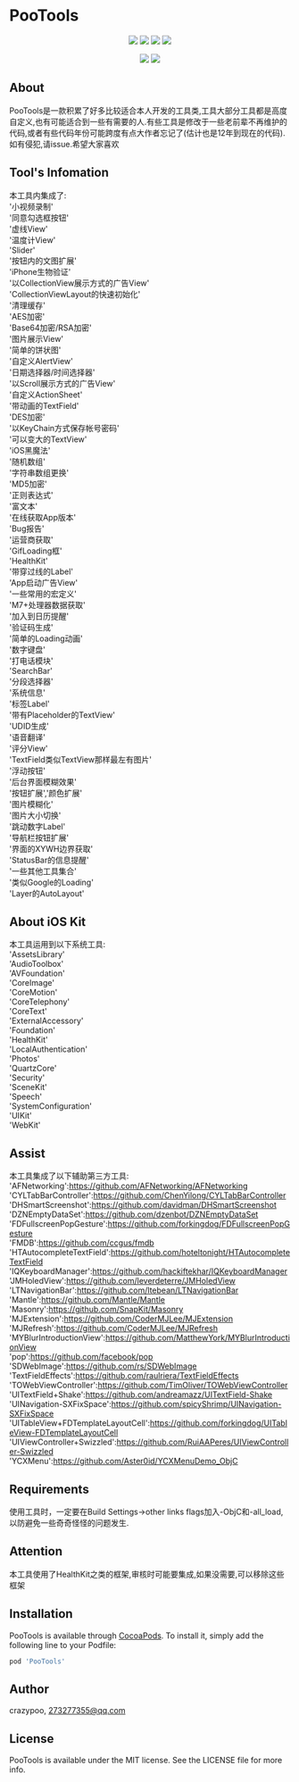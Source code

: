 # PooTools

<p align="center">
<a href=""><img src="https://img.shields.io/cocoapods/v/PooTools.svg"></a>
<a href=""><img src="https://img.shields.io/cocoapods/p/PooTools.svg"></a>
<a href=""><img src="https://img.shields.io/badge/platform-iOS%208.0%2B-ff69b5152950834.svg"></a>
<a href="https://github.com/ChenYilong/CYLTabBarController/blob/master/LICENSE"><img src="https://img.shields.io/github/license/mashape/apistatus.svg"></a>
</p>
<p align="center">
<a href="https://twitter.com/crazypeepoo"><img src="https://img.shields.io/twitter/url/http/shields.io.svg?style=social&maxAge=2592000"></a>
<a href="http://weibo.com/273277355"><img src="http://i67.tinypic.com/wbulbr.jpg"></a>
</p>

## About

PooTools是一款积累了好多比较适合本人开发的工具类,工具大部分工具都是高度自定义,也有可能适合到一些有需要的人.有些工具是修改于一些老前辈不再维护的代码,或者有些代码年份可能跨度有点大作者忘记了(估计也是12年到现在的代码).如有侵犯,请issue.希望大家喜欢

## Tool's Infomation

本工具内集成了:</br>
'小视频录制'</br>
'同意勾选框按钮'</br>
'虚线View'</br>
'温度计View'</br>
'Slider'</br>
'按钮内的文图扩展'</br>
'iPhone生物验证'</br>
'以CollectionView展示方式的广告View'</br>
'CollectionViewLayout的快速初始化'</br>
'清理缓存'</br>
'AES加密'</br>
'Base64加密/RSA加密'</br>
'图片展示View'</br>
'简单的饼状图'</br>
'自定义AlertView'</br>
'日期选择器/时间选择器'</br>
'以Scroll展示方式的广告View'</br>
'自定义ActionSheet'</br>
'带动画的TextField'</br>
'DES加密'</br>
'以KeyChain方式保存帐号密码'</br>
'可以变大的TextView'</br>
'iOS黑魔法'</br>
'随机数组'</br>
'字符串数组更换'</br>
'MD5加密'</br>
'正则表达式'</br>
'富文本'</br>
'在线获取App版本'</br>
'Bug报告'</br>
'运营商获取'</br>
'GifLoading框'</br>
'HealthKit'</br>
'带穿过线的Label'</br>
'App启动广告View'</br>
'一些常用的宏定义'</br>
'M7+处理器数据获取'</br>
'加入到日历提醒'</br>
'验证码生成'</br>
'简单的Loading动画'</br>
'数字键盘'</br>
'打电话模块'</br>
'SearchBar'</br>
'分段选择器'</br>
'系统信息'</br>
'标签Label'</br>
'带有Placeholder的TextView'</br>
'UDID生成'</br>
'语音翻译'</br>
'评分View'</br>
'TextField类似TextView那样最左有图片'</br>
'浮动按钮'</br>
'后台界面模糊效果'</br>
'按钮扩展','颜色扩展'</br>
'图片模糊化'</br>
'图片大小切换'</br>
'跳动数字Label'</br>
'导航栏按钮扩展'</br>
'界面的XYWH边界获取'</br>
'StatusBar的信息提醒'</br>
'一些其他工具集合'</br>
'类似Google的Loading'</br>
'Layer的AutoLayout'</br>

## About iOS Kit

本工具运用到以下系统工具:</br>
'AssetsLibrary'</br>
'AudioToolbox'</br>
'AVFoundation'</br>
'CoreImage'</br>
'CoreMotion'</br>
'CoreTelephony'</br>
'CoreText'</br>
'ExternalAccessory'</br>
'Foundation'</br>
'HealthKit'</br>
'LocalAuthentication'</br>
'Photos'</br>
'QuartzCore'</br>
'Security'</br>
'SceneKit'</br>
'Speech'</br>
'SystemConfiguration'</br>
'UIKit'</br>
'WebKit'</br>

## Assist

本工具集成了以下辅助第三方工具:</br>
'AFNetworking':https://github.com/AFNetworking/AFNetworking</br>
'CYLTabBarController':https://github.com/ChenYilong/CYLTabBarController</br>
'DHSmartScreenshot':https://github.com/davidman/DHSmartScreenshot</br>
'DZNEmptyDataSet':https://github.com/dzenbot/DZNEmptyDataSet</br>
'FDFullscreenPopGesture':https://github.com/forkingdog/FDFullscreenPopGesture</br>
'FMDB':https://github.com/ccgus/fmdb</br>
'HTAutocompleteTextField':https://github.com/hoteltonight/HTAutocompleteTextField</br>
'IQKeyboardManager':https://github.com/hackiftekhar/IQKeyboardManager</br>
'JMHoledView':https://github.com/leverdeterre/JMHoledView</br>
'LTNavigationBar':https://github.com/ltebean/LTNavigationBar</br>
'Mantle':https://github.com/Mantle/Mantle</br>
'Masonry':https://github.com/SnapKit/Masonry</br>
'MJExtension':https://github.com/CoderMJLee/MJExtension</br>
'MJRefresh':https://github.com/CoderMJLee/MJRefresh</br>
'MYBlurIntroductionView':https://github.com/MatthewYork/MYBlurIntroductionView</br>
'pop':https://github.com/facebook/pop</br>
'SDWebImage':https://github.com/rs/SDWebImage</br>
'TextFieldEffects':https://github.com/raulriera/TextFieldEffects</br>
'TOWebViewController':https://github.com/TimOliver/TOWebViewController</br>
'UITextField+Shake':https://github.com/andreamazz/UITextField-Shake</br>
'UINavigation-SXFixSpace':https://github.com/spicyShrimp/UINavigation-SXFixSpace</br>
'UITableView+FDTemplateLayoutCell':https://github.com/forkingdog/UITableView-FDTemplateLayoutCell</br>
'UIViewController+Swizzled':https://github.com/RuiAAPeres/UIViewController-Swizzled</br>
'YCXMenu':https://github.com/Aster0id/YCXMenuDemo_ObjC</br>

## Requirements

使用工具时，一定要在Build Settings->other links flags加入-ObjC和-all_load,以防避免一些奇奇怪怪的问题发生.

## Attention

本工具使用了HealthKit之类的框架,审核时可能要集成,如果没需要,可以移除这些框架

## Installation

PooTools is available through [CocoaPods](https://cocoapods.org). To install
it, simply add the following line to your Podfile:

```ruby
pod 'PooTools'
```

## Author

crazypoo, 273277355@qq.com

## License

PooTools is available under the MIT license. See the LICENSE file for more info.
